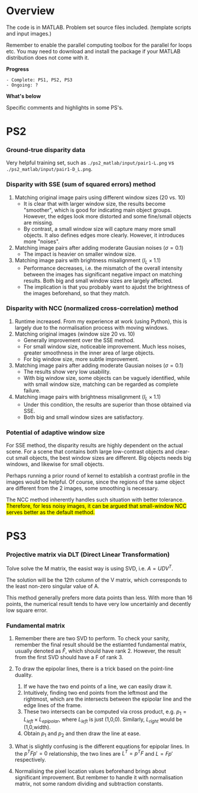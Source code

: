# Overview

The code is in MATLAB. Problem set source files included. (template scripts and input images.)

Remember to enable the parallel computing toolbox for the parallel for loops etc. You may need to download and install the package if your MATLAB distribution does not come with it.

**Progress**

	- Complete: PS1, PS2, PS3
	- Ongoing: ?

**What's below**

Specific comments and highlights in some PS's.


# PS2

### Ground-true disparity data

Very helpful training set, such as `./ps2_matlab/input/pair1-L.png` vs `./ps2_matlab/input/pair1-D_L.png`.

### Disparity with SSE (sum of squared errors) method 

1. Matching original image pairs using different window sizes (20 vs. 10)
	- It is clear that with larger window size, the results become "smoother", which is good for indicating main object groups. However, the edges look more distorted and some fine/small objects are missing.
	- By contrast, a small window size will capture many more small objects. It also defines edges more clearly. However, it introduces more "noises".
2. Matching image pairs after adding moderate Gausian noises ($\sigma = 0.1$)
	- The impact is heavier on smaller window size.
3. Matching image pairs with brightness misalignment ($I_L\times1.1$)
	- Performance decreases, i.e. the mismatch of the overall intensity between the images has significant negative impact on matching results. Both big and small window sizes are largely affected.
	- The implication is that you probably want to ajudst the brightness of the images beforehand, so that they match.

### Disparity with NCC (normalized cross-correlation) method

1. Runtime increased. From my experience at work (using Python), this is largely due to the normalisation process with moving  windows.
2.  Matching original images (window size 20 vs. 10)
	- Generally improvement over the SSE method. 
	- For small window size, noticeable improvement. Much less noises, greater smoothness in the inner area of large objects.
	- For big window size, more subtle improvement.
3. Matching image pairs after adding moderate Gausian noises ($\sigma = 0.1$)
	- The results show very low usability.
	-  With big window size, some objects can be vaguely identified, while with small window size, matching can be regarded as complete failure.
4. Matching image pairs with brightness misalignment ($I_L\times1.1$)
	- Under this condition, the results are superior than those obtained via SSE.
	- Both big and small window sizes are satisfactory.

### Potential of adaptive window size

For SSE method, the disparity results are highly dependent on the actual scene. For a scene that contains both large low-contrast objects and clear-cut small objects, the best window sizes are different. Big objects needs big windows, and likewise for small objects.

Perhaps running a prior round of kernel to establish a contrast profile in the images would be helpful. Of course, since the regions of the same object are different from the 2 images, some smoothing is necessary.

The NCC method inherently handles such situation with better tolerance. <mark>Therefore, for less noisy images, it can be argued that small-window NCC serves better as the default method.</mark>


# PS3

### Projective matrix via DLT (Direct Linear Transformation)

Tolve solve the M matrix, the easist way is using SVD, i.e. $A = UDV^T$. 

The solution will be the 12th column of the V matrix, which corresponds to the least non-zero singular value of A.

This method generally prefers more data points than less. With more than 16 points, the numerical result tends to have very low uncertainly and decently low square error.

### Fundamental matrix

1. Remember there are two SVD to perform. To check your sanity, remember the final result should be the estiamted fundamental matrix, usually denoted as $\hat{F}$, which should have rank 2. However, the result from the first SVD should have a F of rank 3.

2. To draw the epipolar lines, there is a trick based on the point-line duality.
	1. If we have the two end points of a line, we can easily draw it. 
	2. Intuitively, finding two end points from the leftmost and the rightmost, which are the intersects between the epipolar line and the edge lines of the frame.
	3. These two intersects can be computed via cross product, e.g. $p_1 = L_{left}\times L_{epipolar}$, where $L_{left}$ is just (1,0,0). Similarly, $L_{right}$ would be (1,0,width).
	4. Obtain $p_1$ and $p_2$ and then draw the line at ease.

3. What is slightly confusing is the different equations for epipolar lines. In the $p^TFp'=0$ relationship, the two lines are $L^T= p^TF$ and $L=Fp'$ respectively.
4. Normalising the pixel location values beforehand brings about significant improvement. But rembmer to handle it with normalisation matrix, not some random dividing and subtraction constants.
